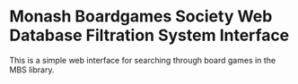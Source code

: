 # Monash Boardgames Society Web Database Filtration System Interface
This is a simple web interface for searching through board games in the MBS library.
